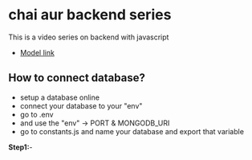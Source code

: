 # chai aur backend series

This is a video series on backend with javascript
- [Model link](https://app.eraser.io/workspace/YtPqZ1VogxGy1jzIDkzj)

## How to connect database?
- setup a database online
- connect your database to your "env"
- go to .env
- and use the "env" -> PORT & MONGODB_URI
- go to constants.js and name your database and export that variable

**Step1:**- 


